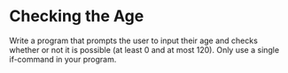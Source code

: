 
# Checking the Age

Write a program that prompts the user to input their age and checks whether or not it is possible (at least 0 and at most 120). Only use a single if-command in your program.

